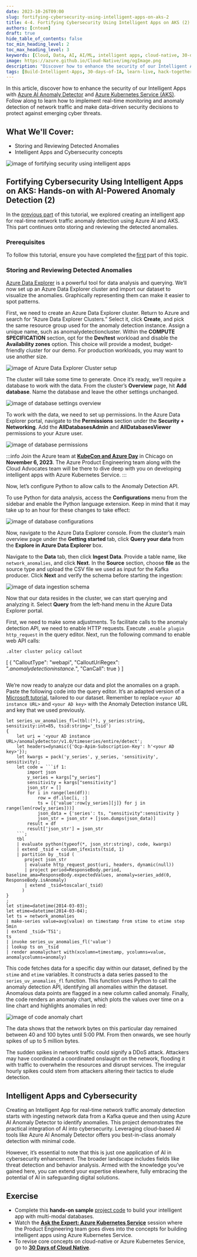 ```yaml
---
date: 2023-10-26T09:00
slug: fortifying-cybersecurity-using-intelligent-apps-on-aks-2
title: 4-4. Fortifying Cybersecurity Using Intelligent Apps on AKS (2)
authors: [cnteam]
draft: true
hide_table_of_contents: false
toc_min_heading_level: 2
toc_max_heading_level: 3
keywords: [Cloud, Data, AI, AI/ML, intelligent apps, cloud-native, 30-days, enterprise apps, digital experiences, app modernization, serverless, ai apps, data]
image: https://azure.github.io/Cloud-Native/img/ogImage.png
description: "Discover how to enhance the security of our Intelligent Apps with Azure AI Anomaly Detector and Azure Kubernetes Service." 
tags: [Build-Intelligent-Apps, 30-days-of-IA, learn-live, hack-together, community-buzz, ask-the-expert, azure-kubernetes-service, azure-functions, azure-openai, azure-container-apps, azure-cosmos-db, github-copilot, github-codespaces, github-actions]
---
```


<head>
<meta property="og:url" content="https://azure.github.io/cloud-native/30daysofia/fortifying-cybersecurity-using-intelligent-apps-on-aks-2"/>
<meta property="og:type" content="website"/>
<meta property="og:title" content="Build Intelligent Apps! | Build AI Apps On Azure"/>
<meta property="og:description" content="Discover how to enhance the security of our Intelligent Apps with Azure AI Anomaly Detector and Azure Kubernetes Service."/>
<meta property="og:image" content="https://azure.github.io/Cloud-Native/img/ogImage.png"/>
    <meta name="twitter:url" 
      content="https://azure.github.io/Cloud-Native/30daysofIA/fortifying-cybersecurity-using-intelligent-apps-on-aks-2" />
    <meta name="twitter:title" 
      content="Build Intelligent Apps! | Build AI Apps On Azure" />
    <meta name="twitter:description" 
      content="4-4. Fortifying Cybersecurity Using Intelligent Apps on AKS (2)" 
      content="https://azure.github.io/Cloud-Native/img/ogImage.png" />
    <meta name="twitter:card" content="summary_large_image" />
    <meta name="twitter:creator" 
      content="@devanshidiaries" />
    <meta name="twitter:site" content="@AzureAdvocates" /> 
    <link rel="canonical" 
      href="https://azure.github.io/Cloud-Native/30daysofIA/fortifying-cybersecurity-using-intelligent-apps-on-aks-2" />
</head>

<!-- End METADATA -->
In this article, discover how to enhance the security of our Intelligent Apps with [Azure AI Anomaly Detector](https://learn.microsoft.com/azure/ai-services/anomaly-detector/overview?WT.mc_id=javascript-99907-ninarasi) and [Azure Kubernetes Service (AKS)](https://learn.microsoft.com/azure/aks/?WT.mc_id=javascript-99907-ninarasi). Follow along to learn how to implement real-time monitoring and anomaly detection of network traffic and make data-driven security decisions to protect against emerging cyber threats.

## What We'll Cover:

 * Storing and Reviewing Detected Anomalies
 * Intelligent Apps and Cybersecurity concepts

![image of fortifying security using intelligent apps](../../static/img/fallforia/blogs/2023-10-26/blog-image-4-4-1.jpeg)

## Fortifying Cybersecurity Using Intelligent Apps on AKS: Hands-on with AI-Powered Anomaly Detection (2)

In the [previous part](https://azure.github.io/Cloud-Native/30daysofIA/fortifying-cybersecurity-using-intelligent-apps-on-aks-1) of this tutorial, we explored creating an intelligent app for real-time network traffic anomaly detection using Azure AI and AKS. This part continues onto storing and reviewing the detected anomalies. 

### Prerequisites

To follow this tutorial, ensure you have completed the [first](https://azure.github.io/Cloud-Native/30daysofIA/fortifying-cybersecurity-using-intelligent-apps-on-aks-1) part of this topic.

### Storing and Reviewing Detected Anomalies

[Azure Data Explorer](https://learn.microsoft.com/azure/ai-services/anomaly-detector/tutorials/azure-data-explorer?WT.mc_id=javascript-99907-ninarasi) is a powerful tool for data analysis and querying. We’ll now set up an Azure Data Explorer cluster and import our dataset to visualize the anomalies. Graphically representing them can make it easier to spot patterns.

First, we need to create an Azure Data Explorer cluster. Return to Azure and search for “Azure Data Explorer Clusters.” Select it, click **Create**, and pick the same resource group used for the anomaly detection instance. Assign a unique name, such as anomalydetectioncluster. Within the **COMPUTE SPECIFICATION** section, opt for the **Dev/test** workload and disable the **Availability zones** option. This choice will provide a modest, budget-friendly cluster for our demo. For production workloads, you may want to use another size.

![image of Azure Data Explorer Cluster setup](../../static/img/fallforia/blogs/2023-10-26/blog-image-4-4-2.png)

The cluster will take some time to generate. Once it’s ready, we’ll require a database to work with the data. From the cluster’s **Overview** page, hit **Add database**. Name the database and leave the other settings unchanged.

![image of database settings overview](../../static/img/fallforia/blogs/2023-10-26/blog-image-4-4-3.png)

To work with the data, we need to set up permissions. In the Azure Data Explorer portal, navigate to the **Permissions** section under the **Security + Networking**. Add the **AllDatabasesAdmin** and **AllDatabasesViewer** permissions to your Azure user.

![image of database permissions](../../static/img/fallforia/blogs/2023-10-26/blog-image-4-4-4.png)

:::info
Join the Azure team at **[KubeCon and Azure Day](https://aka.ms/aks-day)** in Chicago on **November 6, 2023**. The Azure Product Engineering team along with the Cloud Advocates team will be there to dive deep with you on developing intelligent apps with Azure Kubernetes Service.
:::

Now, let’s configure Python to allow calls to the Anomaly Detection API.

To use Python for data analysis, access the **Configurations** menu from the sidebar and enable the Python language extension. Keep in mind that it may take up to an hour for these changes to take effect:

![image of database configurations](../../static/img/fallforia/blogs/2023-10-26/blog-image-4-4-5.png)

Now, navigate to the Azure Data Explorer console. From the cluster’s main overview page under the **Getting started** tab, click **Query your data** from the **Explore in Azure Data Explorer** box.

Navigate to the **Data** tab, then click **Ingest Data**. Provide a table name, like `network_anomalies`, and click **Next**. In the **Source** section, choose **file** as the source type and upload the CSV file we used as input for the Kafka producer. Click **Next** and verify the schema before starting the ingestion:

![image of data ingestion schema](../../static/img/fallforia/blogs/2023-10-26/blog-image-4-4-6.png)

Now that our data resides in the cluster, we can start querying and analyzing it. Select **Query** from the left-hand menu in the Azure Data Explorer portal.

First, we need to make some adjustments. To facilitate calls to the anomaly detection API, we need to enable HTTP requests. Execute `.enable plugin http_request` in the query editor. Next, run the following command to enable web API calls:

```
.alter cluster policy callout
```
[
    {
        "CalloutType": "webapi",
        "CalloutUriRegex": ".*anomalydetectioninstance.*",
        "CanCall": true
    }
]
```
```

We’re now ready to analyze our data and plot the anomalies on a graph. Paste the following code into the query editor. It’s an adapted version of a [Microsoft tutorial](https://learn.microsoft.com/azure/ai-services/anomaly-detector/tutorials/azure-data-explorer?WT.mc_id=javascript-99907-ninarasi), tailored to our dataset. Remember to replace `<your AD instance URL>` and `<your AD key>` with the Anomaly Detection instance URL and key that we used previously.

```
let series_uv_anomalies_fl=(tbl:(*), y_series:string, sensitivity:int=85, tsid:string='_tsid')
{
    let uri = '<your AD instance URL>/anomalydetector/v1.0/timeseries/entire/detect';
    let headers=dynamic({'Ocp-Apim-Subscription-Key': h'<your AD key>'});
    let kwargs = pack('y_series', y_series, 'sensitivity', sensitivity);
    let code = ```if 1:
        import json
        y_series = kargs["y_series"]
        sensitivity = kargs["sensitivity"]
        json_str = []
        for i in range(len(df)):
            row = df.iloc[i, :]
            ts = [{'value':row[y_series][j]} for j in range(len(row[y_series]))]
            json_data = {'series': ts, "sensitivity":sensitivity }
            json_str = json_str + [json.dumps(json_data)]
        result = df
        result['json_str'] = json_str
    ```;
    tbl
    | evaluate python(typeof(*, json_str:string), code, kwargs)
    | extend _tsid = column_ifexists(tsid, 1)
    | partition by _tsid (
       project json_str 
       | evaluate http_request_post(uri, headers, dynamic(null))
       | project period=ResponseBody.period, baseline_ama=ResponseBody.expectedValues, anomaly=series_add(0, ResponseBody.isAnomaly)
       | extend _tsid=toscalar(_tsid)
      )
}
;
let stime=datetime(2014-03-03);
let etime=datetime(2014-03-04);
let ts = network_anomalies
| make-series value=avg(value) on timestamp from stime to etime step 5min
| extend _tsid='TS1';
ts
| invoke series_uv_anomalies_fl('value')
| lookup ts on _tsid
| render anomalychart with(xcolumn=timestamp, ycolumns=value, anomalycolumns=anomaly) 
```

This code fetches data for a specific day within our dataset, defined by the `stime` and `etime` variables. It constructs a data series passed to the `series_uv_anomalies_fl` function. This function uses Python to call the anomaly detection API, identifying all anomalies within the dataset. Anomalous data points are flagged in a new column called anomaly. Finally, the code renders an anomaly chart, which plots the values over time on a line chart and highlights anomalies in red:

![image of code anomaly chart](../../static/img/fallforia/blogs/2023-10-26/blog-image-4-4-7.png)

The data shows that the network bytes on this particular day remained between 40 and 100 bytes until 5:00 PM. From then onwards, we see hourly spikes of up to 5 million bytes.

The sudden spikes in network traffic could signify a DDoS attack. Attackers may have coordinated a coordinated onslaught on the network, flooding it with traffic to overwhelm the resources and disrupt services. The irregular hourly spikes could stem from attackers altering their tactics to elude detection.

## Intelligent Apps and Cybersecurity

Creating an Intelligent App for real-time network traffic anomaly detection starts with ingesting network data from a Kafka queue and then using Azure AI Anomaly Detector to identify anomalies. This project demonstrates the practical integration of AI into cybersecurity. Leveraging cloud-based AI tools like Azure AI Anomaly Detector offers you best-in-class anomaly detection with minimal code.

However, it’s essential to note that this is just one application of AI in cybersecurity enhancement. The broader landscape includes fields like threat detection and behavior analysis. Armed with the knowledge you’ve gained here, you can extend your expertise elsewhere, fully embracing the potential of AI in safeguarding digital solutions.

## Exercise

* Complete this **hands-on sample** [project code](https://github.com/contentlab-io/Microsoft-Fortifying-Cybersecurity-Using-Intelligent-Apps) to build your intelligent app with multi-modal databases.
* Watch the **[Ask the Expert: Azure Kubernetes Service](https://reactor.microsoft.com/en-us/reactor/events/20732/?WT.mc_id=javascript-99907-ninarasi)** session where the Product Engineering team goes dives into the concepts for building intelligent apps using Azure Kubernetes Service.
* To revise core concepts on cloud-native or Azure Kubernetes Service, go to 
**[30 Days of Cloud Native](https://azure.github.io/Cloud-Native/cnny-2023/cloud-native-fundamentals)**.



